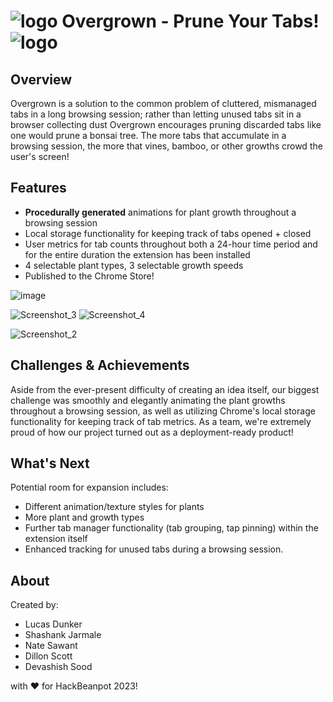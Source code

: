  # ![logo](https://user-images.githubusercontent.com/93111430/218298198-bba73dd3-ce51-46df-8a0b-8bd75ba43e0d.png) **Overgrown - Prune Your Tabs!** ![logo](https://user-images.githubusercontent.com/93111430/218298198-bba73dd3-ce51-46df-8a0b-8bd75ba43e0d.png)

## Overview
Overgrown is a solution to the common problem of cluttered, mismanaged tabs in a long browsing session; rather than letting unused tabs sit in a browser collecting dust Overgrown encourages pruning discarded tabs like one would prune a bonsai tree. The more tabs that accumulate in a browsing session, the more that vines, bamboo, or other growths crowd the user's screen!


## Features
- **Procedurally generated** animations for plant growth throughout a browsing session
- Local storage functionality for keeping track of tabs opened + closed
- User metrics for tab counts throughout both a 24-hour time period and for the entire duration the extension has been installed
- 4 selectable plant types, 3 selectable growth speeds
- Published to the Chrome Store!



![image](https://user-images.githubusercontent.com/93111430/218298214-40480c19-bab8-40fc-a0d3-c8d231bcb067.png)

![Screenshot_3](https://user-images.githubusercontent.com/93111430/218303795-52b4b805-e0c2-4a7c-ab48-f87fbb59a94e.png) ![Screenshot_4](https://user-images.githubusercontent.com/93111430/218303786-a13904e3-28d5-491f-921d-966a2288927d.png)

![Screenshot_2](https://user-images.githubusercontent.com/93111430/218298208-f936bd5e-b540-458e-9677-0d8c31dd1ca8.png)





## Challenges & Achievements
Aside from the ever-present difficulty of creating an idea itself, our biggest challenge was smoothly and elegantly animating the plant growths throughout a browsing session, as well as utilizing Chrome's local storage functionality for keeping track of tab metrics. As a team, we're extremely proud of how our project turned out as a deployment-ready product! 


## What's Next
Potential room for expansion includes:
- Different animation/texture styles for plants
- More plant and growth types
- Further tab manager functionality (tab grouping, tap pinning) within the extension itself
- Enhanced tracking for unused tabs during a browsing session. 


## About
Created by:
* Lucas Dunker
* Shashank Jarmale
* Nate Sawant
* Dillon Scott
* Devashish Sood

with ❤ for HackBeanpot 2023!

